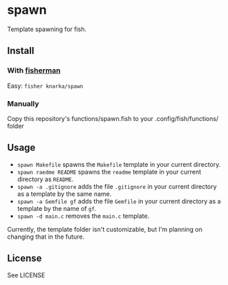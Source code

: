 # spawn
Template spawning for fish.

## Install
### With [fisherman](https://github.com/fisherman/fisherman)
Easy: `fisher knarka/spawn`

### Manually
Copy this repository's functions/spawn.fish to your .config/fish/functions/ folder

## Usage
* `spawn Makefile` spawns the `Makefile` template in your current directory.
* `spawn raedme README` spawns the `readme` template in your current directory as `README`.
* `spawn -a .gitignore` adds the file `.gitignore` in your current directory as a template by the same name.
* `spawn -a Gemfile gf` adds the file `Gemfile` in your current directory as a template by the name of `gf`.
* `spawn -d main.c` removes the `main.c` template.

Currently, the template folder isn't customizable, but I'm planning on changing that in the future.

## License
See LICENSE
